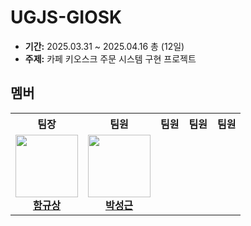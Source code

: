 # UGJS-GIOSK
- **기간:** 2025.03.31 ~ 2025.04.16 총 (12일)
- **주제:** 카페 키오스크 주문 시스템 구현 프로젝트

## 멤버

<table>
  <tr>
    <th>팀장</th>
    <th>팀원</th>
    <th>팀원</th>
    <th>팀원</th>
    <th>팀원</th>
  </tr>
  <tr>
    <td align="center">
      <img src="https://avatars.githubusercontent.com/u/49386594?v=4" width="100px" height="100px"><br>
      <a href="https://github.com/ebzm00"><b>함규상</b></a>
    </td>
    <td align="center">
      <img src="https://avatars.githubusercontent.com/u/143667221?v=4" width="100px" height="100px"><br>
      <a href="https://github.com/p-seonggeun"><b>박성근</b></a>
    </td>
  </tr>
</table>
